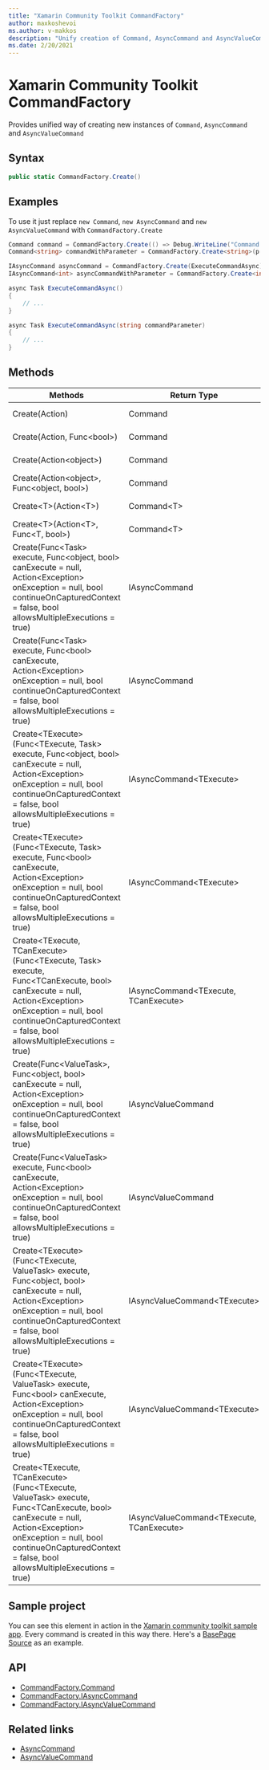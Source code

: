 ```yaml
---
title: "Xamarin Community Toolkit CommandFactory"
author: maxkoshevoi
ms.author: v-makkos
description: "Unify creation of Command, AsyncCommand and AsyncValueCommand."
ms.date: 2/20/2021
---
```


# Xamarin Community Toolkit CommandFactory

Provides unified way of creating new instances of `Command`, `AsyncCommand` and `AsyncValueCommand`

## Syntax

```csharp
public static CommandFactory.Create()
```

## Examples

To use it just replace `new Command`, `new AsyncCommand` and `new AsyncValueCommand` with `CommandFactory.Create`

```csharp
Command command = CommandFactory.Create(() => Debug.WriteLine("Command executed"));
Command<string> commandWithParameter = CommandFactory.Create<string>(p => Debug.WriteLine("Command executed: {0}", p));

IAsyncCommand asyncCommand = CommandFactory.Create(ExecuteCommandAsync)
IAsyncCommand<int> asyncCommandWithParameter = CommandFactory.Create<int>(ExecuteCommandAsync)

async Task ExecuteCommandAsync()
{
    // ...
}

async Task ExecuteCommandAsync(string commandParameter)
{
    // ...
}
```

## Methods

| Methods | Return Type | Description |
| -- | -- | -- |
| Create(Action) | Command | Initializes Xamarin.Forms.Command. |
| Create(Action, Func&lt;bool&gt;) | Command | Initializes Xamarin.Forms.Command. |
| Create(Action&lt;object&gt;) | Command | Initializes Xamarin.Forms.Command. |
| Create(Action&lt;object&gt;, Func&lt;object, bool&gt;) | Command | Initializes Xamarin.Forms.Command. |
| Create&lt;T&gt;(Action&lt;T&gt;) | Command&lt;T&gt; | Initializes Xamarin.Forms.Command&lt;T&gt;. |
| Create&lt;T&gt;(Action&lt;T&gt;, Func&lt;T, bool&gt;) | Command&lt;T&gt; | Initializes Xamarin.Forms.Command&lt;T&gt;. |
| Create(Func&lt;Task&gt; execute, Func&lt;object, bool&gt; canExecute = null, Action&lt;Exception&gt; onException = null, bool continueOnCapturedContext = false, bool allowsMultipleExecutions = true) | IAsyncCommand | Initializes a new instance of IAsyncCommand. |
| Create(Func&lt;Task&gt; execute, Func&lt;bool&gt; canExecute, Action&lt;Exception&gt; onException = null, bool continueOnCapturedContext = false, bool allowsMultipleExecutions = true) | IAsyncCommand | Initializes a new instance of IAsyncCommand. |
| Create&lt;TExecute&gt;(Func&lt;TExecute, Task&gt; execute, Func&lt;object, bool&gt; canExecute = null, Action&lt;Exception&gt; onException = null, bool continueOnCapturedContext = false, bool allowsMultipleExecutions = true) | IAsyncCommand&lt;TExecute&gt; | Initializes a new instance of IAsyncCommand&lt;TExecute&gt;. |
| Create&lt;TExecute&gt;(Func&lt;TExecute, Task&gt; execute, Func&lt;bool&gt; canExecute, Action&lt;Exception&gt; onException = null, bool continueOnCapturedContext = false, bool allowsMultipleExecutions = true) | IAsyncCommand&lt;TExecute&gt; | Initializes a new instance of IAsyncCommand&lt;TExecute&gt;. |
| Create&lt;TExecute, TCanExecute&gt;(Func&lt;TExecute, Task&gt; execute, Func&lt;TCanExecute, bool&gt; canExecute = null, Action&lt;Exception&gt; onException = null, bool continueOnCapturedContext = false, bool allowsMultipleExecutions = true) | IAsyncCommand&lt;TExecute, TCanExecute&gt; | Initializes a new instance of IAsyncCommand&lt;TExecute, TCanExecute&gt;. |
| Create(Func&lt;ValueTask&gt;, Func&lt;object, bool&gt; canExecute = null, Action&lt;Exception&gt; onException = null, bool continueOnCapturedContext = false, bool allowsMultipleExecutions = true) | IAsyncValueCommand | Initializes a new instance of IAsyncValueCommand. |
| Create(Func&lt;ValueTask&gt; execute, Func&lt;bool&gt; canExecute, Action&lt;Exception&gt; onException = null, bool continueOnCapturedContext = false, bool allowsMultipleExecutions = true) | IAsyncValueCommand | Initializes a new instance of IAsyncValueCommand. |
| Create&lt;TExecute&gt;(Func&lt;TExecute, ValueTask&gt; execute, Func&lt;object, bool&gt; canExecute = null, Action&lt;Exception&gt; onException = null, bool continueOnCapturedContext = false, bool allowsMultipleExecutions = true) | IAsyncValueCommand&lt;TExecute&gt; | Initializes a new instance of IAsyncValueCommand&lt;TExecute&gt;. |
| Create&lt;TExecute&gt;(Func&lt;TExecute, ValueTask&gt; execute, Func&lt;bool&gt; canExecute, Action&lt;Exception&gt; onException = null, bool continueOnCapturedContext = false, bool allowsMultipleExecutions = true) | IAsyncValueCommand&lt;TExecute&gt; | Initializes a new instance of IAsyncValueCommand&lt;TExecute&gt;. |
| Create&lt;TExecute, TCanExecute&gt;(Func&lt;TExecute, ValueTask&gt; execute, Func&lt;TCanExecute, bool&gt; canExecute = null, Action&lt;Exception&gt; onException = null, bool continueOnCapturedContext = false, bool allowsMultipleExecutions = true) | IAsyncValueCommand&lt;TExecute, TCanExecute&gt; | Initializes a new instance of IAsyncValueCommand&lt;TExecute, TCanExecute&gt;. |

## Sample project

You can see this element in action in the [Xamarin community toolkit sample app](https://github.com/xamarin/XamarinCommunityToolkit/tree/main/XamarinCommunityToolkitSample).
Every command is created in this way there. Here's a [BasePage Source](https://github.com/xamarin/XamarinCommunityToolkit/blob/develop/samples/XCT.Sample/Pages/Base/BasePage.cs) as an example. 

## API

- [CommandFactory.Command](https://github.com/xamarin/XamarinCommunityToolkit/blob/develop/src/CommunityToolkit/Xamarin.CommunityToolkit/ObjectModel/CommandFactory.Command.shared.cs)
- [CommandFactory.IAsyncCommand](https://github.com/xamarin/XamarinCommunityToolkit/blob/develop/src/CommunityToolkit/Xamarin.CommunityToolkit/ObjectModel/CommandFactory.IAsyncCommand.shared.cs)
- [CommandFactory.IAsyncValueCommand](https://github.com/xamarin/XamarinCommunityToolkit/blob/develop/src/CommunityToolkit/Xamarin.CommunityToolkit/ObjectModel/CommandFactory.IAsyncValueCommand.shared.cs)

## Related links

- [AsyncCommand](asynccommand.md)
- [AsyncValueCommand](asyncvaluecommand.md)